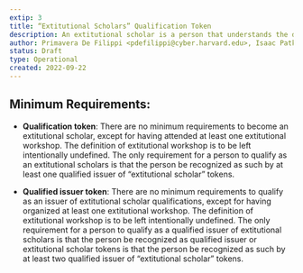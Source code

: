 ```yaml
---
extip: 3
title: “Extitutional Scholars” Qualification Token
description: An extitutional scholar is a person that understands the dynamics between institutions and extitutions; one that is acquainted with the basic notions of extitutional theory; but also one that has experienced extitutional dynamics in first person, and can therefore apply inductive knowledge into the more theoretical exploration of the principles of extitutionalisation.
author: Primavera De Filippi <pdefilippi@cyber.harvard.edu>, Isaac Patka <@ipatka>
status: Draft
type: Operational
created: 2022-09-22
---
```


## Minimum Requirements: 

- **Qualification token**: There are no minimum requirements to become an extitutional scholar, except for having attended at least one extitutional workshop. The definition of extitutional workshop is to be left intentionally undefined. The only requirement for a person to qualify as an extitutional scholars is that the person be recognized as such by at least one qualified issuer of “extitutional scholar” tokens.

- **Qualified issuer token**: There are no minimum requirements to qualify as an issuer of extitutional scholar qualifications, except for having organized at least one extitutional workshop. The definition of extitutional workshop is to be left intentionally undefined. The only requirement for a person to qualify as a qualified issuer of extitutional scholars is that the person be recognized as qualified issuer or extitutional scholar tokens is that the person be recognized as such by at least two qualified issuer of “extitutional scholar” tokens.


